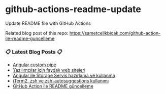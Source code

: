 # github-actions-readme-update
Update README file with GitHub Actions

Related blog post of this repo: https://sametcelikbicak.com/github-action-ile-readme-guncelleme 


### 📋 Latest Blog Posts 📋

<!-- BLOG-POST-LIST:START -->
- [Angular custom pipe](https://sametcelikbicak.com/angular-custom-pipe)
- [Yazılımcılar için faydalı web siteleri](https://sametcelikbicak.com/yazilimcilar-icin-faydali-web-siteleri)
- [Angular ile Storage Servis hazırlama ve kullanma](https://sametcelikbicak.com/angular-ile-storage-servis-hazirlama-ve-kullanma)
- [iTerm2, zsh ve zsh-autosuggestions kullanımı](https://sametcelikbicak.com/iterm2-zsh-ve-zsh-autosuggestions-kullanimi)
- [GitHub Action ile README güncelleme](https://sametcelikbicak.com/github-action-ile-readme-guncelleme)
<!-- BLOG-POST-LIST:END -->
